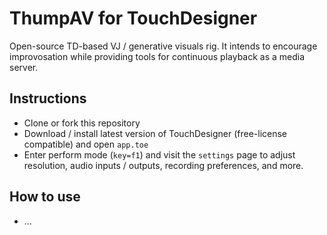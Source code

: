 # ThumpAV for TouchDesigner

Open-source TD-based VJ / generative visuals rig. It intends to encourage improvosation while providing tools for continuous playback as a media server.

## Instructions
- Clone or fork this repository
- Download / install latest version of TouchDesigner (free-license compatible) and open `app.toe`
- Enter perform mode (`key=f1`) and visit the `settings` page to adjust resolution, audio inputs / outputs, recording preferences, and more.

## How to use
- ...

